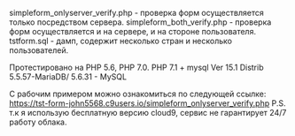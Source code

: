 simpleform_onlyserver_verify.php - проверка форм осуществляется только посредством сервера.
simpleform_both_verify.php - проверка форм осуществляется и на сервере, и на стороне пользователя.
tstform.sql - дамп, содержит несколько стран и несколько пользователей.

Протестировано на PHP 5.6, PHP 7.0. PHP 7.1 + mysql  Ver 15.1 Distrib 5.5.57-MariaDB/ 5.6.31 - MySQL  

С рабочим примером можно ознакомиться по следующей ссылке:
https://tst-form-john5568.c9users.io/simpleform_onlyserver_verify.php
P.S. т.к я использую бесплатную версию cloud9, сервис не гарантирует 24/7 работу облака.
